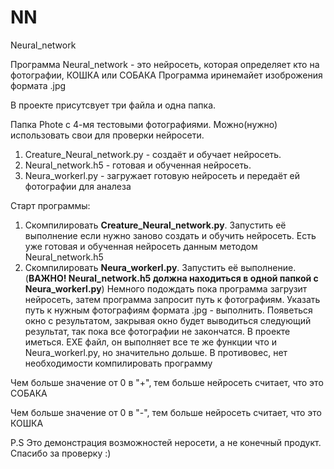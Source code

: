 # NN
Neural_network

Программа Neural_network - это нейросеть, которая определяет кто на фотографии, КОШКА или СОБАКА
Программа иринемайет изоброжения формата .jpg

В проекте присутсвует три файла и одна папка.

Папка Phote с 4-мя тестовыми фотографиями. Можно(нужно) использовать свои для проверки нейросети.

1. Сreature_Neural_network.py - создаёт и обучает нейросеть.
2. Neural_network.h5 - готовая и обученная нейросеть.
3. Neura_workerl.py - загружает готовую нейросеть и передаёт ей фотографии для аналеза


Старт программы:
1. Скомпилировать  __Сreature_Neural_network.py__. Запустить её выполнение если нужно заново создать и обучить нейросеть. Есть уже готовая и обученная нейросеть данным методом Neural_network.h5 
2. Скомпилировать  __Neura_workerl.py__. Запустить её выполнение. (__ВАЖНО! Neural_network.h5 должна находиться в одной папкой с Neura_workerl.py__) Немного подождать пока программа загрузит нейросеть, затем программа запросит путь к фотографиям. Указать путь к нужным фотографиям формата .jpg - выполнить. Появеться окно с результатом, закрывая окно будет выводиться следующий результат, так пока все фотографии не закончатся. 
В проекте иметься. EXE файл, он выполняет все те же функции что и Neura_workerl.py, но значительно дольше. В противовес, нет необходимости компилировать программу

Чем больше значение от 0 в "+", тем больше нейросеть считает, что это СОБАКА

Чем больше значение от 0 в "-", тем больше нейросеть считает, что это КОШКА


P.S Это демонстрация возможностей неросети, а не конечный продукт. 
Спасибо за проверку :)

